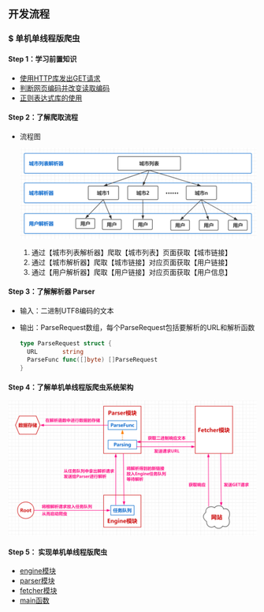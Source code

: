 ## 开发流程

### $ 单机单线程版爬虫

#### Step 1：学习前置知识

* [使用HTTP库发出GET请求](https://github.com/gothicrush/go-crawler/blob/master/_preposition/httpget.go) 
* [判断网页编码并改变读取编码](https://github.com/gothicrush/go-crawler/blob/master/_preposition/readerencode.go) 
* [正则表达式库的使用](https://github.com/gothicrush/go-crawler/blob/master/_preposition/regexp.go) 

#### Step 2：了解爬取流程

* 流程图

  ![爬取流程图.PNG](https://github.com/gothicrush/go-crawler/blob/master/_images/%E7%88%AC%E5%8F%96%E6%B5%81%E7%A8%8B%E5%9B%BE.PNG) 

  1. 通过【城市列表解析器】爬取【城市列表】页面获取【城市链接】
  2. 通过【城市解析器】爬取【城市链接】对应页面获取【用户链接】
  3. 通过【用户解析器】爬取【用户链接】对应页面获取【用户信息】

#### Step 3：了解解析器 Parser

* 输入：二进制UTF8编码的文本

* 输出：ParseRequest数组，每个ParseRequest包括要解析的URL和解析函数

  ```go
  type ParseRequest struct {
  	URL       string
  	ParseFunc func([]byte) []ParseRequest
  }
  ```


#### Step 4：了解单机单线程版爬虫系统架构

![单机版架构图.PNG](https://github.com/gothicrush/go-crawler/blob/master/_images/%E5%8D%95%E6%9C%BA%E7%89%88%E6%9E%B6%E6%9E%84%E5%9B%BE.PNG)

#### Step 5： 实现单机单线程版爬虫

* [engine模块](https://github.com/gothicrush/go-crawler/tree/master/src/engine) 
* [parser模块](https://github.com/gothicrush/go-crawler/tree/master/src/parser) 
* [fetcher模块](https://github.com/gothicrush/go-crawler/tree/master/src/fetcher) 
* [main函数](https://github.com/gothicrush/go-crawler/blob/master/src/main.go) 

